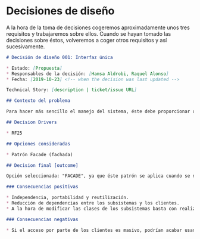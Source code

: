 # Decisiones de diseño
A la hora de la toma de decisiones cogeremos aproximadamente unos tres requisitos y trabajaremos sobre ellos. Cuando se hayan tomado las decisiones sobre éstos, volveremos a coger otros requisitos y así sucesivamente. 

```markdown
# Decisión de diseño 001: Interfaz única

* Estado: [Propuesta]
* Responsables de la decisión: [Hamsa Aldrobi, Raquel Alonso]
* Fecha: [2019-10-23] <!-- when the decision was last updated -->

Technical Story: [description | ticket/issue URL] 

## Contexto del problema

Para hacer más sencillo el manejo del sistema, éste debe proporcionar una única interfaz. (Visible tanto en smartphone, como en ordeador o tablet).

## Decision Drivers 

* RF25

## Opciones consideradas

* Patrón Facade (fachada)

## Decision final [outcome]

Opción seleccionada: "FACADE", ya que éste patrón se aplica cuando se necesite proporcionar una interfaz simple para un sistema complejo.

### Consecuencias positivas 

* Independencia, portabilidad y reutilización.
* Reducción de dependencias entre los subsistemas y los clientes.
* A la hora de modificar las clases de los subsistemas basta con realizar cambios en la interfaz (fachada) y que los clientes puedan quedar aislados.

### Consecuencias negativas 

* Si el acceso por parte de los clientes es masivo, podrían acabar usando solamente una pequeña parte de la fachada.





